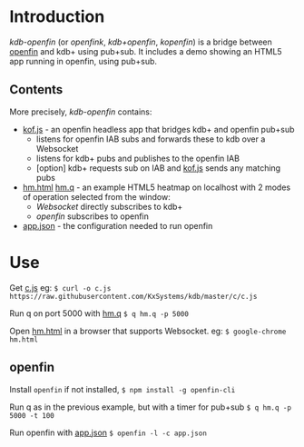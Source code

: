 

# Introduction
*kdb-openfin* (or *openfink*, *kdb+openfin*, *kopenfin*) 
 is a bridge between [openfin](http://openfin.co/) and kdb+ using pub+sub.  It includes a demo showing an HTML5 app running in openfin, using pub+sub.

## Contents
More precisely, *kdb-openfin* contains:
 - [kof.js](kof.js) - an openfin headless app that bridges kdb+ and openfin pub+sub
   - listens for openfin IAB subs and forwards these to kdb over a Websocket
   - listens for kdb+ pubs and publishes to the openfin IAB
   - [option] kdb+ requests sub on IAB and [kof.js](kof.js) sends any matching pubs
 - [hm.html](hm.html) [hm.q](hm.q) - an example HTML5 heatmap on localhost with 2 modes of operation selected from the window:
   - *Websocket* directly subscribes to kdb+
   - *openfin* subscribes to openfin
 - [app.json](app.json) - the configuration needed to run openfin


# Use
Get [c.js](https://raw.githubusercontent.com/KxSystems/kdb/master/c/c.js) eg:
 `$ curl -o c.js https://raw.githubusercontent.com/KxSystems/kdb/master/c/c.js`

Run q on port 5000 with [hm.q](hm.q)
 `$ q hm.q -p 5000`

Open [hm.html](hm.html) in a browser that supports Websocket.  eg:
 `$ google-chrome hm.html`

## openfin 
Install `openfin` if not installed,
 `$ npm install -g openfin-cli`

Run q as in the previous example, but with a timer for pub+sub
 `$ q hm.q -p 5000 -t 100`

Run openfin with [app.json](app.json) 
 `$ openfin -l -c app.json`
